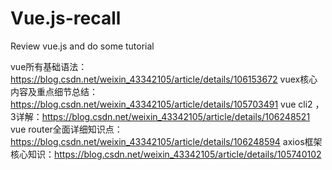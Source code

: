 # Vue.js-recall
 Review vue.js and do some tutorial

vue所有基础语法：https://blog.csdn.net/weixin_43342105/article/details/106153672
vuex核心内容及重点细节总结：https://blog.csdn.net/weixin_43342105/article/details/105703491
vue cli2 ，3详解：https://blog.csdn.net/weixin_43342105/article/details/106248521
vue router全面详细知识点：https://blog.csdn.net/weixin_43342105/article/details/106248594
axios框架核心知识：https://blog.csdn.net/weixin_43342105/article/details/105740102